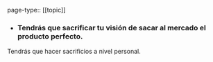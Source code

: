 page-type:: [[topic]]
- ### Tendrás que sacrificar tu visión de sacar al mercado el producto perfecto.

Tendrás que hacer sacrificios a nivel personal.



